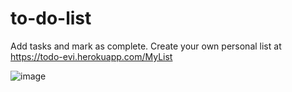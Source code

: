 # to-do-list
Add tasks and mark as complete. Create your own personal list at https://todo-evi.herokuapp.com/MyList

![image](https://user-images.githubusercontent.com/63536567/111313344-87e75800-8660-11eb-8fb6-ccec3dc48a9c.png)
